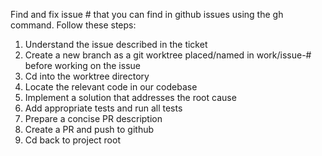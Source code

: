 Find and fix issue # that you can find in github issues using the gh command. Follow these steps: 
1. Understand the issue described in the ticket 
2. Create a new branch as a git worktree placed/named in work/issue-# before working on the issue 
3. Cd into the worktree directory
4. Locate the relevant code in our codebase 
5. Implement a solution that addresses the root cause 
6. Add appropriate tests and run all tests 
7. Prepare a concise PR description 
8. Create a PR and push to github 
9. Cd back to project root

